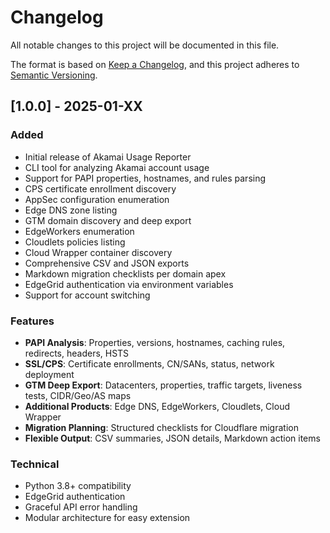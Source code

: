 # Changelog

All notable changes to this project will be documented in this file.

The format is based on [Keep a Changelog](https://keepachangelog.com/en/1.0.0/),
and this project adheres to [Semantic Versioning](https://semver.org/spec/v2.0.0.html).

## [1.0.0] - 2025-01-XX

### Added
- Initial release of Akamai Usage Reporter
- CLI tool for analyzing Akamai account usage
- Support for PAPI properties, hostnames, and rules parsing
- CPS certificate enrollment discovery
- AppSec configuration enumeration
- Edge DNS zone listing
- GTM domain discovery and deep export
- EdgeWorkers enumeration
- Cloudlets policies listing
- Cloud Wrapper container discovery
- Comprehensive CSV and JSON exports
- Markdown migration checklists per domain apex
- EdgeGrid authentication via environment variables
- Support for account switching

### Features
- **PAPI Analysis**: Properties, versions, hostnames, caching rules, redirects, headers, HSTS
- **SSL/CPS**: Certificate enrollments, CN/SANs, status, network deployment
- **GTM Deep Export**: Datacenters, properties, traffic targets, liveness tests, CIDR/Geo/AS maps
- **Additional Products**: Edge DNS, EdgeWorkers, Cloudlets, Cloud Wrapper
- **Migration Planning**: Structured checklists for Cloudflare migration
- **Flexible Output**: CSV summaries, JSON details, Markdown action items

### Technical
- Python 3.8+ compatibility
- EdgeGrid authentication
- Graceful API error handling
- Modular architecture for easy extension
